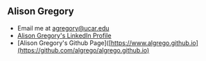 ## Alison Gregory 
- Email me at agregory@ucar.edu
- [Alison Gregory's LinkedIn Profile](https://www.linkedin.com/in/alison-gregory/)
- [Alison Gregory's Github Page]([https://www.algrego.github.io](https://github.com/algrego/algrego.github.io)
